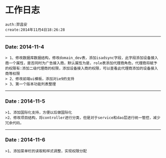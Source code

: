 # 工作日志 #
	auth:羿昌安
	create:2014年11月4日18:26:28
----------

### Date: 2014-11-4 ###
	> 1、修改数据库数据结构，修改domain_dev表，添加isadsync字段，此字段添加设备接入商一个属性，是否同时为广告接入商，默认属性为是，role表添加代理商角色，代理商将赋予的权限有:添加二级代理商的权限，添加设备接入商的权限，可以查看此代理商添加的设备接入商等权限
	> 2、修改前端ui模板，添加对ie9的支持
	> 3、第一个版本功能列表整理
	

----------
### Date : 2014-11-5 ###
	>1、添加国际化支持，方便以后做国际化
	>2、修改项目结构，将controller进行分类，但是对于service和dao层进行统一管控，减少冗余代码，

----------
### Date : 2014-11-6 ###  
	>1、添加菜单栏的读取和样式调整，实现权限分配